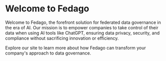 # Welcome to Fedago

Welcome to Fedago, the forefront solution for federated data governance in the era of AI. Our mission is to empower companies to take control of their data when using AI tools like ChatGPT, ensuring data privacy, security, and compliance without sacrificing innovation or efficiency.

Explore our site to learn more about how Fedago can transform your company's approach to data governance.